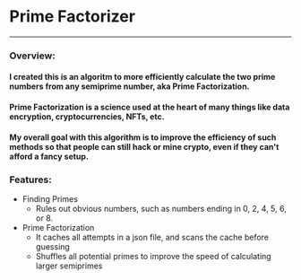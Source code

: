 <h1>
Prime Factorizer
</h1>

<hr>

<h3>
Overview:
</h3>

<h4>
I created this is an algoritm to more efficiently calculate the two prime numbers from any semiprime number, aka Prime Factorization.
</h4>

<h4>
Prime Factorization is a science used at the heart of many things like data encryption, cryptocurrencies, NFTs, etc.
</h4>

<h4>
My overall goal with this algorithm is to improve the efficiency of such methods so that people can still hack or mine crypto, even if they can't afford a fancy setup.
</h4>

<h3>
Features:
</h3>

- Finding Primes
    - Rules out obvious numbers, such as numbers ending in 0, 2, 4, 5, 6, or 8.
- Prime Factorization
    - It caches all attempts in a json file, and scans the cache before guessing
    - Shuffles all potential primes to improve the speed of calculating larger semiprimes
